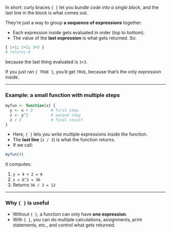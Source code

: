 In short: curly braces `{ }` let you _bundle code into a single block_, and the last line in the block is what comes out.

They’re just a way to group **a sequence of expressions** together.

- Each expression inside gets evaluated in order (top to bottom).
- The value of the **last expression** is what gets returned.
So:

```r
{ 1+1; 2+2; 3+3 }
# returns 6
```

because the last thing evaluated is `3+3`.

If you just ran `{ TRUE }`, you’d get `TRUE`, because that’s the only expression inside.

---
### Example: a small function with multiple steps

```r
myfun <- function(x) {
  y <- x + 2        # first step
  z <- y^2          # second step
  z / 3             # final result
}
```

- Here, `{ }` lets you write multiple expressions inside the function.
- The **last line** (`z / 3`) is what the function returns.
- If we call:

```r
myfun(4)
```

It computes:
1. `y = 4 + 2 = 6`
2. `z = 6^2 = 36`
3. Returns `36 / 3 = 12`
---

### Why `{ }` is useful

- Without `{ }`, a function can only have **one expression**.
- With `{ }`, you can do multiple calculations, assignments, print statements, etc., and control what gets returned.
